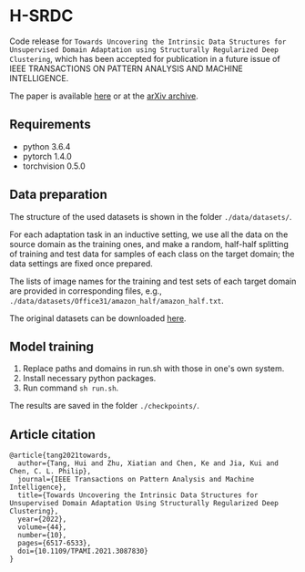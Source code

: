 # H-SRDC
Code release for `Towards Uncovering the Intrinsic Data Structures for Unsupervised Domain Adaptation using Structurally Regularized Deep Clustering`, which has been accepted for publication in a future issue of IEEE TRANSACTIONS ON PATTERN ANALYSIS AND MACHINE INTELLIGENCE. 

The paper is available [here](https://ieeexplore.ieee.org/document/9449976) or at the [arXiv archive](https://arxiv.org/abs/2012.04280).

## Requirements
- python 3.6.4
- pytorch 1.4.0
- torchvision 0.5.0

## Data preparation
The structure of the used datasets is shown in the folder `./data/datasets/`. 

For each adaptation task in an inductive setting, we use all the data on the source domain as the training ones, and make a random, half-half splitting of training and test data for samples of each class on the target domain; the data settings are fixed once prepared. 

The lists of image names for the training and test sets of each target domain are provided in corresponding files, e.g., `./data/datasets/Office31/amazon_half/amazon_half.txt`.

The original datasets can be downloaded [here](https://github.com/jindongwang/transferlearning/blob/master/data/dataset.md).

## Model training
1. Replace paths and domains in run.sh with those in one's own system. 
2. Install necessary python packages.
3. Run command `sh run.sh`.

The results are saved in the folder `./checkpoints/`.

## Article citation
```
@article{tang2021towards,
  author={Tang, Hui and Zhu, Xiatian and Chen, Ke and Jia, Kui and Chen, C. L. Philip},
  journal={IEEE Transactions on Pattern Analysis and Machine Intelligence}, 
  title={Towards Uncovering the Intrinsic Data Structures for Unsupervised Domain Adaptation Using Structurally Regularized Deep Clustering}, 
  year={2022},
  volume={44},
  number={10},
  pages={6517-6533},
  doi={10.1109/TPAMI.2021.3087830}
}
```
